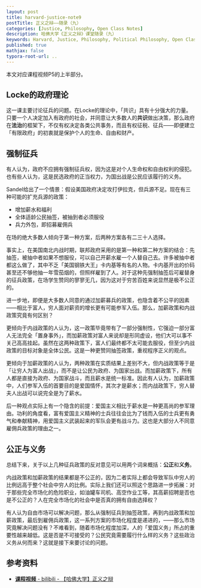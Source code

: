 ```yaml
---
layout: post
title: harvard-justice-note9
postTitle: 正义之辩——随录（九）
categories: [Justice, Philosophy, Open Class Notes]
description: 哈佛大学《正义之辩》课堂随录（九）
keywords: Harvard, Justice, Philosophy, Political Philosophy, Open Class Notes
published: true
mathjax: false
typora-root-url: ..
---
```


本文对应课程视频P5的上半部分。

## Locke的政府理论

这一课主要讨论征兵的问题。在Locke的理论中，「共识」具有十分强大的力量。只要一个人决定加入有政府的社会，并同意让大多数人的**共识**做出决策，那么政府在**法治**的框架下，不仅有权决定各类公共事务，而且有权征税、征兵——即便建立「有限政府」的初衷就是保护个人的生命、自由和财产。

## 强制征兵

有人认为，政府不应拥有强制征兵权，因为这是对个人生命权和自由权利的侵犯。也有些人认为，这是民选政府的正当权力，为国出战是公民应该履行的义务。

Sandel给出了一个情景：假设美国政府决定攻打伊拉克，但兵源不足。现在有三种可能的扩充兵源的政策：

- 增加薪水和福利
- 全体适龄公民抽签，被抽到者必须服役
- 兵力外包，即招募雇佣兵

在场的绝大多数人倾向于第一种方案，后两种方案各有二三十人选择。

事实上，在美国南北内战时期，联邦政府采用的是第一种和第二种方案的结合：先抽签，被抽中者如果不想服役，可以自己开薪水雇一个人替自己去。许多被抽中者都这么做了，其中不乏「美国钢铁大王」卡内基等有名的人物。卡内基开出的价码甚至还不够他抽一年雪茄烟的，但照样雇到了人。对于这种先强制抽签后可雇替身的征兵政策，在场学生赞同的寥寥无几，因为这对于穷苦百姓来说显然是极不公正的。

进一步地，即便是大多数人同意的通过加薪募兵的政策，也隐含着不公平的因素——相比于富人，穷人面对薪资的增长更有可能参军入伍。那么，加薪政策和内战政策究竟有何区别？

更倾向于内战政策的人认为，这一政策毕竟带有了一部分强制性，它强迫一部分富人无法完全「置身事外」，而加薪政策对富人来说却是形同虚设，他们大可以事不关己高高挂起。虽然在这两种政策下，富人们最终都不太可能去服役，但至少内战政策的目标对象是全体公民。这是一种更赞同抽签政策，重视程序正义的观点。

更倾向于加薪政策的人认为，两种政策在实质结果上差别不大，但内战政策等于是「让穷人为富人出战」，而不是让公民为政府、为国家出战。而加薪政策下，所有人都是直接为政府、为国家战斗，而且薪水是统一标准。因此有人认为，加薪政策中，人们参军入伍的首要目的是爱国情怀，其次才是薪水；而内战政策下，穷人替夫人出战可以说完全是为了薪水。

后一种观点实际上有一个隐含的前提：爱国主义相比于薪水是一种更高尚的参军理由。功利的角度看，富有爱国主义精神的士兵往往会比为了钱而入伍的士兵更有勇气和奉献精神，用爱国主义武装起来的军队会更有战斗力。这也是大部分人不同意雇佣兵政策的理由之一。

## 公正与义务

总结下来，关于以上几种征兵政策的反对意见可以用两个词来概括：**公正**和**义务**。

内战政策和加薪政策的结果都是不公正的，因为二者实际上都会导致军队中穷人的比例远高于整个社会中穷人的比例。实际上我们还可以照这个思路进一步拓展：对于那些完全市场化的危险职业，如油罐车司机、高空作业工等，其高薪招聘是否也是不公正的？人在完全市场化的社会中是否真的拥有自由选择权？

有人认为自由市场可以解决问题，那么从强制征兵到抽签政策，再到内战政策和加薪政策，最后到雇佣兵政策，这一系列方案的市场化程度是递进的，——那么市场究竟解决问题没有？不难看到，随着市场化程度加深，人的「爱国义务」所占的重要性越来越低。这是否是不可接受的？公民究竟需要履行什么样的义务？这些政治义务从何而来？这就是接下来要讨论的问题。

## 参考资料

- [**课程视频** - bilibili - 【哈佛大学】正义之辩](https://www.bilibili.com/video/BV1d4411v7G4)
